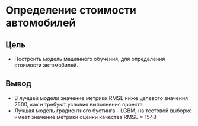 # Определение стоимости автомобилей
## Цель
- Построить модель машинного обучения, для определения стоимости автомобилей.
## Вывод
- В лучшей модели значение метрики RMSE ниже целевого значения 2500, как и требуют условия выполнения проекта
- Лучшая модель градиентного бустинга - LGBM, на тестовой выборке имеет значение метрики оценки качества RMSE = 1548
